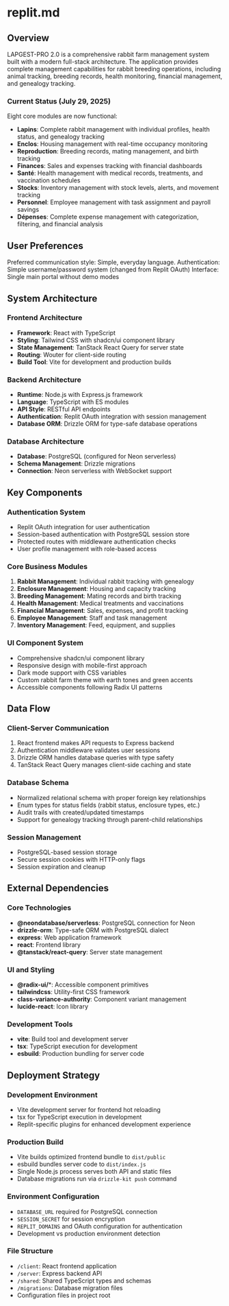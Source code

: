 # replit.md

## Overview

LAPGEST-PRO 2.0 is a comprehensive rabbit farm management system built with a modern full-stack architecture. The application provides complete management capabilities for rabbit breeding operations, including animal tracking, breeding records, health monitoring, financial management, and genealogy tracking.

### Current Status (July 29, 2025)
Eight core modules are now functional:
- **Lapins**: Complete rabbit management with individual profiles, health status, and genealogy tracking
- **Enclos**: Housing management with real-time occupancy monitoring
- **Reproduction**: Breeding records, mating management, and birth tracking
- **Finances**: Sales and expenses tracking with financial dashboards
- **Santé**: Health management with medical records, treatments, and vaccination schedules
- **Stocks**: Inventory management with stock levels, alerts, and movement tracking
- **Personnel**: Employee management with task assignment and payroll savings
- **Dépenses**: Complete expense management with categorization, filtering, and financial analysis

## User Preferences

Preferred communication style: Simple, everyday language.
Authentication: Simple username/password system (changed from Replit OAuth)
Interface: Single main portal without demo modes

## System Architecture

### Frontend Architecture
- **Framework**: React with TypeScript
- **Styling**: Tailwind CSS with shadcn/ui component library
- **State Management**: TanStack React Query for server state
- **Routing**: Wouter for client-side routing
- **Build Tool**: Vite for development and production builds

### Backend Architecture
- **Runtime**: Node.js with Express.js framework
- **Language**: TypeScript with ES modules
- **API Style**: RESTful API endpoints
- **Authentication**: Replit OAuth integration with session management
- **Database ORM**: Drizzle ORM for type-safe database operations

### Database Architecture
- **Database**: PostgreSQL (configured for Neon serverless)
- **Schema Management**: Drizzle migrations
- **Connection**: Neon serverless with WebSocket support

## Key Components

### Authentication System
- Replit OAuth integration for user authentication
- Session-based authentication with PostgreSQL session store
- Protected routes with middleware authentication checks
- User profile management with role-based access

### Core Business Modules
1. **Rabbit Management**: Individual rabbit tracking with genealogy
2. **Enclosure Management**: Housing and capacity tracking
3. **Breeding Management**: Mating records and birth tracking
4. **Health Management**: Medical treatments and vaccinations
5. **Financial Management**: Sales, expenses, and profit tracking
6. **Employee Management**: Staff and task management
7. **Inventory Management**: Feed, equipment, and supplies

### UI Component System
- Comprehensive shadcn/ui component library
- Responsive design with mobile-first approach
- Dark mode support with CSS variables
- Custom rabbit farm theme with earth tones and green accents
- Accessible components following Radix UI patterns

## Data Flow

### Client-Server Communication
1. React frontend makes API requests to Express backend
2. Authentication middleware validates user sessions
3. Drizzle ORM handles database queries with type safety
4. TanStack React Query manages client-side caching and state

### Database Schema
- Normalized relational schema with proper foreign key relationships
- Enum types for status fields (rabbit status, enclosure types, etc.)
- Audit trails with created/updated timestamps
- Support for genealogy tracking through parent-child relationships

### Session Management
- PostgreSQL-based session storage
- Secure session cookies with HTTP-only flags
- Session expiration and cleanup

## External Dependencies

### Core Technologies
- **@neondatabase/serverless**: PostgreSQL connection for Neon
- **drizzle-orm**: Type-safe ORM with PostgreSQL dialect
- **express**: Web application framework
- **react**: Frontend library
- **@tanstack/react-query**: Server state management

### UI and Styling
- **@radix-ui/***: Accessible component primitives
- **tailwindcss**: Utility-first CSS framework
- **class-variance-authority**: Component variant management
- **lucide-react**: Icon library

### Development Tools
- **vite**: Build tool and development server
- **tsx**: TypeScript execution for development
- **esbuild**: Production bundling for server code

## Deployment Strategy

### Development Environment
- Vite development server for frontend hot reloading
- tsx for TypeScript execution in development
- Replit-specific plugins for enhanced development experience

### Production Build
- Vite builds optimized frontend bundle to `dist/public`
- esbuild bundles server code to `dist/index.js`
- Single Node.js process serves both API and static files
- Database migrations run via `drizzle-kit push` command

### Environment Configuration
- `DATABASE_URL` required for PostgreSQL connection
- `SESSION_SECRET` for session encryption
- `REPLIT_DOMAINS` and OAuth configuration for authentication
- Development vs production environment detection

### File Structure
- `/client`: React frontend application
- `/server`: Express backend API
- `/shared`: Shared TypeScript types and schemas
- `/migrations`: Database migration files
- Configuration files in project root